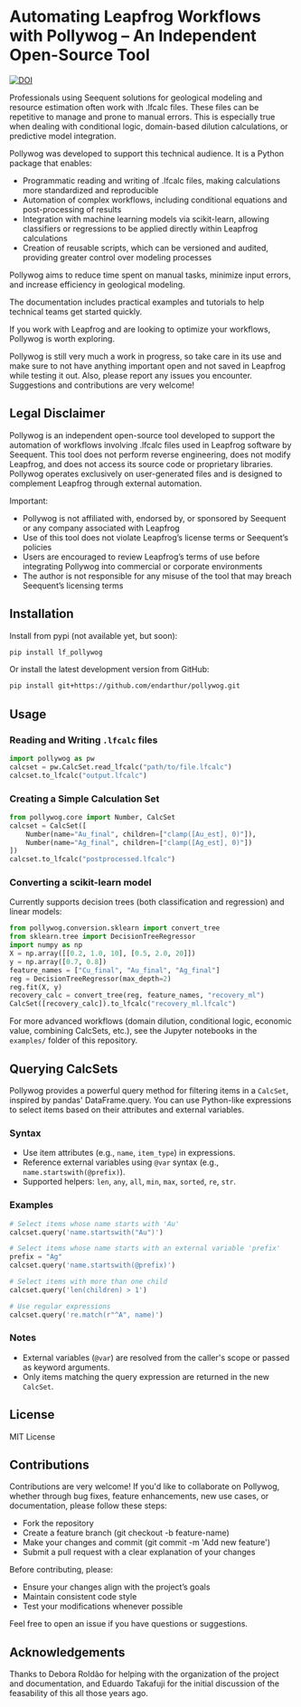 # Automating Leapfrog Workflows with Pollywog – An Independent Open-Source Tool

[![DOI](https://zenodo.org/badge/1071742254.svg)](https://doi.org/10.5281/zenodo.17313856)

Professionals using Seequent solutions for geological modeling and resource estimation often work with .lfcalc files. These files can be repetitive to manage and prone to manual errors. This is especially true when dealing with conditional logic, domain-based dilution calculations, or predictive model integration.

Pollywog was developed to support this technical audience. It is a Python package that enables:

- Programmatic reading and writing of .lfcalc files, making calculations more standardized and reproducible
- Automation of complex workflows, including conditional equations and post-processing of results
- Integration with machine learning models via scikit-learn, allowing classifiers or regressions to be applied directly within Leapfrog calculations
- Creation of reusable scripts, which can be versioned and audited, providing greater control over modeling processes

Pollywog aims to reduce time spent on manual tasks, minimize input errors, and increase efficiency in geological modeling.

The documentation includes practical examples and tutorials to help technical teams get started quickly.

If you work with Leapfrog and are looking to optimize your workflows, Pollywog is worth exploring.

Pollywog is still very much a work in progress, so take care in its use and make sure to not have anything important open and not saved in Leapfrog while testing it out. Also, please report any issues you encounter. Suggestions and contributions are very welcome!

## Legal Disclaimer

Pollywog is an independent open-source tool developed to support the automation of workflows involving .lfcalc files used in Leapfrog software by Seequent.
This tool does not perform reverse engineering, does not modify Leapfrog, and does not access its source code or proprietary libraries. Pollywog operates exclusively on user-generated files and is designed to complement Leapfrog through external automation.

Important:
- Pollywog is not affiliated with, endorsed by, or sponsored by Seequent or any company associated with Leapfrog
- Use of this tool does not violate Leapfrog’s license terms or Seequent’s policies
- Users are encouraged to review Leapfrog’s terms of use before integrating Pollywog into commercial or corporate environments
- The author is not responsible for any misuse of the tool that may breach Seequent’s licensing terms


## Installation

Install from pypi (not available yet, but soon):

```bash
pip install lf_pollywog
```

Or install the latest development version from GitHub:

```bash
pip install git+https://github.com/endarthur/pollywog.git
```

## Usage

### Reading and Writing `.lfcalc` files

```python
import pollywog as pw
calcset = pw.CalcSet.read_lfcalc("path/to/file.lfcalc")
calcset.to_lfcalc("output.lfcalc")
```

### Creating a Simple Calculation Set

```python
from pollywog.core import Number, CalcSet
calcset = CalcSet([
    Number(name="Au_final", children=["clamp([Au_est], 0)"]),
    Number(name="Ag_final", children=["clamp([Ag_est], 0)"])
])
calcset.to_lfcalc("postprocessed.lfcalc")
```

### Converting a scikit-learn model

Currently supports decision trees (both classification and regression) and linear models:

```python
from pollywog.conversion.sklearn import convert_tree
from sklearn.tree import DecisionTreeRegressor
import numpy as np
X = np.array([[0.2, 1.0, 10], [0.5, 2.0, 20]])
y = np.array([0.7, 0.8])
feature_names = ["Cu_final", "Au_final", "Ag_final"]
reg = DecisionTreeRegressor(max_depth=2)
reg.fit(X, y)
recovery_calc = convert_tree(reg, feature_names, "recovery_ml")
CalcSet([recovery_calc]).to_lfcalc("recovery_ml.lfcalc")
```

For more advanced workflows (domain dilution, conditional logic, economic value, combining CalcSets, etc.), see the Jupyter notebooks in the `examples/` folder of this repository.

## Querying CalcSets

Pollywog provides a powerful query method for filtering items in a `CalcSet`, inspired by pandas' DataFrame.query. You can use Python-like expressions to select items based on their attributes and external variables.

### Syntax
- Use item attributes (e.g., `name`, `item_type`) in expressions.
- Reference external variables using `@var` syntax (e.g., `name.startswith(@prefix)`).
- Supported helpers: `len`, `any`, `all`, `min`, `max`, `sorted`, `re`, `str`.

### Examples

```python
# Select items whose name starts with 'Au'
calcset.query('name.startswith("Au")')

# Select items whose name starts with an external variable 'prefix'
prefix = "Ag"
calcset.query('name.startswith(@prefix)')

# Select items with more than one child
calcset.query('len(children) > 1')

# Use regular expressions
calcset.query('re.match(r"^A", name)')
```

### Notes
- External variables (`@var`) are resolved from the caller's scope or passed as keyword arguments.
- Only items matching the query expression are returned in the new `CalcSet`.

## License

MIT License

<!-- ## Authors

See `AUTHORS` file or repository contributors. -->

## Contributions

Contributions are very welcome!
If you'd like to collaborate on Pollywog, whether through bug fixes, feature enhancements, new use cases, or documentation, please follow these steps:

- Fork the repository
- Create a feature branch (git checkout -b feature-name)
- Make your changes and commit (git commit -m 'Add new feature')
- Submit a pull request with a clear explanation of your changes

Before contributing, please:
- Ensure your changes align with the project’s goals
- Maintain consistent code style
- Test your modifications whenever possible

Feel free to open an issue if you have questions or suggestions.

## Acknowledgements

Thanks to Debora Roldão for helping with the organization of the project and documentation, and Eduardo Takafuji for the initial discussion of the feasability of this all those years ago.
